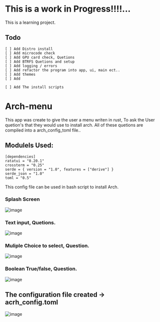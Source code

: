 # This is a work in Progress!!!!...
This is a learning project.

## Todo
```
[ ] Add Distro install
[ ] Add microcode check
[ ] Add GPU card check, Quetions
[ ] Add BTRFS Quetions and setup
[ ] Add logging / errors
[ ] Add refactor the program into app, ui, main ect..
[ ] Add themes
[ ] Add 

[ ] Add The install scripts
```

# Arch-menu

This app was create to give the user a menu writen in rust, 
To ask the User quetion's that they would use to install arch.
All of these quetions are compiled into a arch_config_toml 
file..
## Modulels Used:
```
[dependencies]
ratatui = "0.20.1"
crossterm = "0.25"
serde = { version = "1.0", features = ["derive"] }
serde_json = "1.0"
toml = "0.5"
```


This config file can be used in bash script to install Arch.
### Splash Screen
![image](https://github.com/user-attachments/assets/a1adb145-13a4-46b2-9091-810e1395066d)
### Text input, Quetions.
![image](https://github.com/user-attachments/assets/894980c7-6548-472b-aec5-395729b055aa)
### Muliple Choice to select, Question.
![image](https://github.com/user-attachments/assets/b1256586-5086-4df7-a3bf-d8a5cfccb931)
### Boolean True/false, Question.
![image](https://github.com/user-attachments/assets/c4944778-9866-433a-b7d7-4767cfebdbbc)

## The configuration file created ->  acrh_config.toml

![image](https://github.com/user-attachments/assets/c20ca85d-1cdd-405c-a396-6bae3ccb8cf5)

